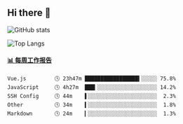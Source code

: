 ## Hi there 👋

![GitHub stats](https://github-readme-stats.orilight.top/api?username=orilights)

![Top Langs](https://github-readme-stats.orilight.top/api/top-langs/?username=orilights&layout=compact)

<!-- waka-box start -->
#### <a href="https://gist.github.com/92c8d5b388768c10efcba86e82b7c4fb" target="_blank">📊 每周工作报告</a>
```text
Vue.js         🕓 23h47m █████████████████▍░░░░░ 75.8%
JavaScript     🕓 4h27m  ███▎░░░░░░░░░░░░░░░░░░░ 14.2%
SSH Config     🕓 44m    ▌░░░░░░░░░░░░░░░░░░░░░░  2.3%
Other          🕓 34m    ▍░░░░░░░░░░░░░░░░░░░░░░  1.8%
Markdown       🕓 24m    ▎░░░░░░░░░░░░░░░░░░░░░░  1.3%
```
<!-- Powered by https://github.com/journey-ad/waka-box-go . -->
<!-- waka-box end -->
